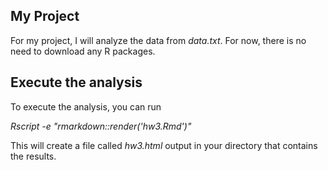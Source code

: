 ## My Project

For my project, I will analyze the data from *data.txt*.
For now, there is no need to download any R packages.

## Execute the analysis

To execute the analysis, you can run

*Rscript -e "rmarkdown::render('hw3.Rmd')"*

This will create a file called *hw3.html* output in your directory that contains the results.
